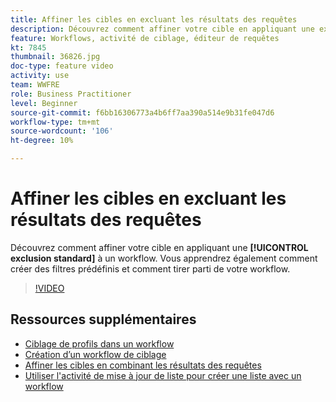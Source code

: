 ```yaml
---
title: Affiner les cibles en excluant les résultats des requêtes
description: Découvrez comment affiner votre cible en appliquant une exclusion standard à un workflow. Vous apprendrez également comment créer des filtres prédéfinis et comment tirer parti de votre workflow.
feature: Workflows, activité de ciblage, éditeur de requêtes
kt: 7845
thumbnail: 36826.jpg
doc-type: feature video
activity: use
team: WWFRE
role: Business Practitioner
level: Beginner
source-git-commit: f6bb16306773a4b6ff7aa390a514e9b31fe047d6
workflow-type: tm+mt
source-wordcount: '106'
ht-degree: 10%

---
```



# Affiner les cibles en excluant les résultats des requêtes

Découvrez comment affiner votre cible en appliquant une **[!UICONTROL exclusion standard]** à un workflow. Vous apprendrez également comment créer des filtres prédéfinis et comment tirer parti de votre workflow.

>[!VIDEO](https://video.tv.adobe.com/v/36826?quality=12)

## Ressources supplémentaires

* [Ciblage de profils dans un workflow](/help/profile-management/target-profiles-in-a-workflow.md)
* [Création d’un workflow de ciblage](/help/process-management/create-a-targeting-workflow.md)
* [Affiner les cibles en combinant les résultats des requêtes](/help/process-management/refine-targets-by-combining-query-results.md)
* [Utiliser l&#39;activité de mise à jour de liste pour créer une liste avec un workflow](/help/process-management/use-the-update-list-activity.md)
